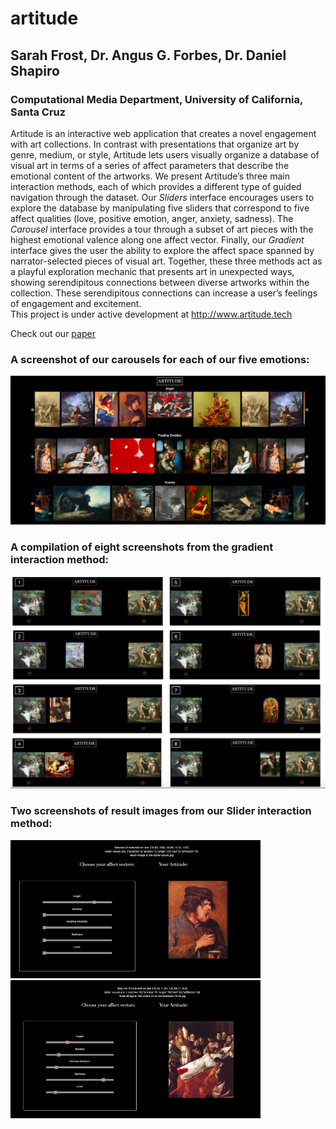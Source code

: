 # artitude

## Sarah Frost, Dr. Angus G. Forbes, Dr. Daniel Shapiro

### Computational Media Department, University of California, Santa Cruz


Artitude is an interactive web application that creates a novel engagement with art collections. In contrast with presentations that organize art by genre, medium, or style, Artitude lets users visually organize a database of visual art in terms of a series of affect parameters that describe the emotional content of the artworks. We present Artitude’s three main interaction methods, each of which provides a different type of guided navigation through the dataset. Our *Sliders* interface encourages users to explore the database by manipulating five sliders that correspond to five affect qualities (love, positive emotion, anger, anxiety, sadness). The *Carousel* interface provides a tour through a subset of art pieces with the highest emotional valence along one affect vector. Finally, our *Gradient* interface gives the user the ability to explore the affect space spanned by narrator-selected pieces of visual art. Together, these three methods act as a playful exploration mechanic that presents art in unexpected ways, showing serendipitous connections between diverse artworks within the collection. These serendipitous connections can increase a user’s feelings of engagement and excitement.
<br>
This project is under active development at <http://www.artitude.tech>


Check out our [paper](https://github.com/sarahmfrost/artitude/blob/master/Frost_Artitude_2020.pdf)


### A screenshot of our carousels for each of our five emotions:

![carousel_image](/README_IMAGES/Teaser.png)

### A compilation of eight screenshots from the gradient interaction method:

![gradient_image](/README_IMAGES/gradient.png)

### Two screenshots of result images from our Slider interaction method:

<img src="/README_IMAGES/sliders_anger.png" alt="sliders_anger" width="400"/> <img src="/README_IMAGES/sliders_sadness.png" alt="sliders_sadness" width="400"/>